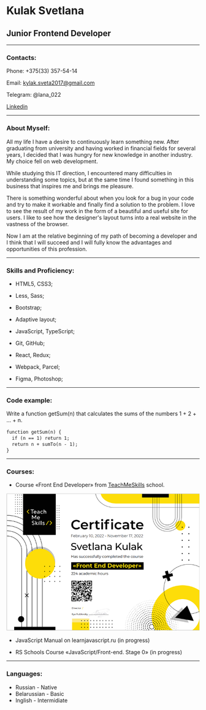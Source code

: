 # Kulak Svetlana

## Junior Frontend Developer

---

### Contacts:

Phone: +375(33) 357-54-14

Email: kylak.sveta2017@gmail.com

Telegram: @lana_022

[Linkedin](https://www.linkedin.com/in/svetlana-kulak-492a73248/)

---

### About Myself:

All my life I have a desire to continuously learn something new. After graduating from university and having worked in financial fields for several years, I decided that I was hungry for new knowledge in another industry. My choice fell on web development.

While studying this IT direction, I encountered many difficulties in understanding some topics, but at the same time I found something in this business that inspires me and brings me pleasure.

There is something wonderful about when you look for a bug in your code and try to make it workable and finally find a solution to the problem. I love to see the result of my work in the form of a beautiful and useful site for users. I like to see how the designer's layout turns into a real website in the vastness of the browser.

Now I am at the relative beginning of my path of becoming a developer and I think that I will succeed and I will fully know the advantages and opportunities of this profession.

---

### Skills and Proficiency:

- HTML5, CSS3;

- Less, Sass;

- Bootstrap;

- Adaptive layout;

- JavaScript, TypeScript;

- Git, GitHub;

- React, Redux;

- Webpack, Parcel;

- Figma, Photoshop;

---

### Code example:

Write a function getSum(n) that calculates the sums of the numbers 1 + 2 + ... + n.

```
function getSum(n) {
  if (n == 1) return 1;
  return n + sumTo(n - 1);
}
```

---

### Courses:

- Course «Front End Developer» from [TeachMeSkills](https://teachmeskills.by) school.

![sertificate](./images/sertificate.png)

- JavaScript Manual on learnjavascript.ru (in progress)

* RS Schools Course «JavaScript/Front-end. Stage 0» (in progress)

---

### Languages:

- Russian - Native
- Belarussian - Basic
- Inglish - Intermidiate
